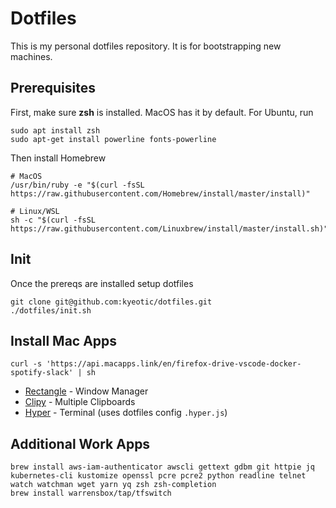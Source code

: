 # Dotfiles

This is my personal dotfiles repository. It is for bootstrapping new machines.

## Prerequisites

First, make sure **zsh** is installed. MacOS has it by default. For Ubuntu, run

```
sudo apt install zsh
sudo apt-get install powerline fonts-powerline
```

Then install Homebrew

```
# MacOS
/usr/bin/ruby -e "$(curl -fsSL https://raw.githubusercontent.com/Homebrew/install/master/install)"

# Linux/WSL
sh -c "$(curl -fsSL https://raw.githubusercontent.com/Linuxbrew/install/master/install.sh)"
```

## Init

Once the prereqs are installed setup dotfiles

```
git clone git@github.com:kyeotic/dotfiles.git
./dotfiles/init.sh
```

## Install Mac Apps

```
curl -s 'https://api.macapps.link/en/firefox-drive-vscode-docker-spotify-slack' | sh
```

* [Rectangle](https://rectangleapp.com/) - Window Manager
* [Clipy](https://github.com/Clipy/Clipy) - Multiple Clipboards
* [Hyper](https://hyper.is/) - Terminal (uses dotfiles config `.hyper.js`)

## Additional Work Apps

```
brew install aws-iam-authenticator awscli gettext gdbm git httpie jq kubernetes-cli kustomize openssl pcre pcre2 python readline telnet watch watchman wget yarn yq zsh zsh-completion
brew install warrensbox/tap/tfswitch
```